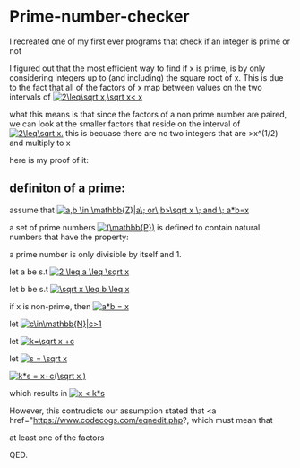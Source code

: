# Prime-number-checker
I recreated one of my first ever programs that check if an integer is prime or not

I figured out that the most efficient way to find if x is prime, is by only considering
integers up to (and including) the square root of x. This is due to the fact that all
of the factors of x map between values on the two intervals of <a href="https://www.codecogs.com/eqnedit.php?latex=2\leq\sqrt&space;x,\sqrt&space;x<&space;x" target="_blank"><img src="https://latex.codecogs.com/gif.latex?2\leq\sqrt&space;x,\sqrt&space;x<&space;x" title="2\leq\sqrt x,\sqrt x< x" /></a>

what this means is that since the factors of a non prime number are paired,
we can look at the smaller factors that reside on the interval of <a href="https://www.codecogs.com/eqnedit.php?latex=2\leq\sqrt&space;x." target="_blank"><img src="https://latex.codecogs.com/gif.latex?2\leq\sqrt&space;x." title="2\leq\sqrt x." /></a>
this is becuase there are no two integers that are >x^(1/2) and multiply to x

here is my proof of it:

## definiton of a prime:
assume that <a href="https://www.codecogs.com/eqnedit.php?latex=a,b&space;\in&space;\mathbb{Z}|a\;&space;or\;b>\sqrt&space;x&space;\;&space;and&space;\;&space;a*b=x" target="_blank"><img src="https://latex.codecogs.com/gif.latex?a,b&space;\in&space;\mathbb{Z}|a\;&space;or\;b>\sqrt&space;x&space;\;&space;and&space;\;&space;a*b=x" title="a,b \in \mathbb{Z}|a\; or\;b>\sqrt x \; and \; a*b=x" /></a>

a set of prime numbers <a href="https://www.codecogs.com/eqnedit.php?latex=(\mathbb{P})" target="_blank"><img src="https://latex.codecogs.com/gif.latex?(\mathbb{P})" title="(\mathbb{P})" /></a>
is defined to contain natural numbers that have the property:

a prime number is only divisible by itself and 1.

let a be s.t  <a href="https://www.codecogs.com/eqnedit.php?latex=2&space;\leq&space;a&space;\leq&space;\sqrt&space;x" target="_blank"><img src="https://latex.codecogs.com/gif.latex?2&space;\leq&space;a&space;\leq&space;\sqrt&space;x" title="2 \leq a \leq \sqrt x" /></a>

let b be s.t  <a href="https://www.codecogs.com/eqnedit.php?latex=\sqrt&space;x&space;\leq&space;b&space;\leq&space;x" target="_blank"><img src="https://latex.codecogs.com/gif.latex?\sqrt&space;x&space;\leq&space;b&space;\leq&space;x" title="\sqrt x \leq b \leq x" /></a>

if x is non-prime, then <a href="https://www.codecogs.com/eqnedit.php?latex=a*b&space;=&space;x" target="_blank"><img src="https://latex.codecogs.com/gif.latex?a*b&space;=&space;x" title="a*b = x" /></a>

let <a href="https://www.codecogs.com/eqnedit.php?latex=c\in\mathbb{N}|c>1" target="_blank"><img src="https://latex.codecogs.com/gif.latex?c\in\mathbb{N}|c>1" title="c\in\mathbb{N}|c>1" /></a>

let <a href="https://www.codecogs.com/eqnedit.php?latex=k=\sqrt&space;x&space;&plus;c" target="_blank"><img src="https://latex.codecogs.com/gif.latex?k=\sqrt&space;x&space;&plus;c" title="k=\sqrt x +c" /></a>

let <a href="https://www.codecogs.com/eqnedit.php?latex=s&space;=&space;\sqrt&space;x" target="_blank"><img src="https://latex.codecogs.com/gif.latex?s&space;=&space;\sqrt&space;x" title="s = \sqrt x" /></a>

<a href="https://www.codecogs.com/eqnedit.php?latex=k*s&space;=&space;x&plus;c(\sqrt&space;x&space;)" target="_blank"><img src="https://latex.codecogs.com/gif.latex?k*s&space;=&space;x&plus;c(\sqrt&space;x&space;)" title="k*s = x+c(\sqrt x )" /></a>

which results in <a href="https://www.codecogs.com/eqnedit.php?latex=x&space;<&space;k*s" target="_blank"><img src="https://latex.codecogs.com/gif.latex?x&space;<&space;k*s" title="x < k*s" /></a>

However, this contrudicts our assumption stated that <a href="https://www.codecogs.com/eqnedit.php?, which must mean that 

at least one of the factors
  
QED.
